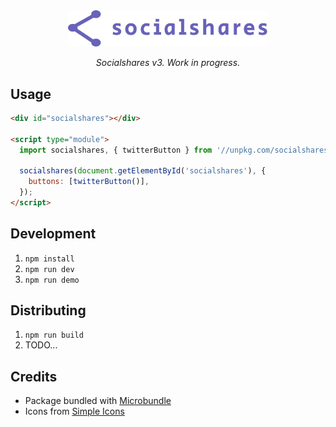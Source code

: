 <center>

  <img src="./assets/logo.svg" alt="Socialshares" width="320" />

  <p><i>Socialshares v3. Work in progress.</i></p>

</center>

## Usage

```html
<div id="socialshares"></div>

<script type="module">
  import socialshares, { twitterButton } from '//unpkg.com/socialshares';

  socialshares(document.getElementById('socialshares'), {
    buttons: [twitterButton()],
  });
</script>
```

## Development

1. `npm install`
1. `npm run dev`
1. `npm run demo`

## Distributing

1. `npm run build`
1. TODO...

## Credits

- Package bundled with [Microbundle](https://github.com/developit/microbundle)
- Icons from [Simple Icons](https://simpleicons.org/)
